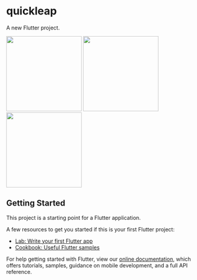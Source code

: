 # quickleap

A new Flutter project.

<img src="https://github.com/joshh152/QuickLeap/blob/master/assets/s1.jpg" width="200"> <img src="https://github.com/joshh152/QuickLeap/blob/master/assets/s2.jpg" width="200"> <img src="https://github.com/joshh152/QuickLeap/blob/master/assets/s3.jpg" width="200">

## Getting Started

This project is a starting point for a Flutter application.

A few resources to get you started if this is your first Flutter project:

- [Lab: Write your first Flutter app](https://flutter.dev/docs/get-started/codelab)
- [Cookbook: Useful Flutter samples](https://flutter.dev/docs/cookbook)

For help getting started with Flutter, view our
[online documentation](https://flutter.dev/docs), which offers tutorials,
samples, guidance on mobile development, and a full API reference.
